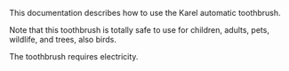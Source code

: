 This documentation describes how to use the Karel automatic toothbrush.

Note that this toothbrush is totally safe to use for children, adults, pets, wildlife, and trees, also birds.

The toothbrush requires electricity. 